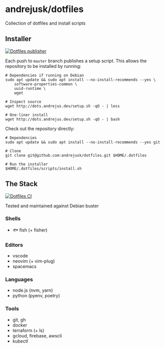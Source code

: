 # andrejusk/dotfiles

Collection of dotfiles and install scripts


## Installer

[![Dotfiles publisher](https://github.com/andrejusk/dotfiles/actions/workflows/publish.yml/badge.svg?branch=master)](https://github.com/andrejusk/dotfiles/actions/workflows/publish.yml)

Each push to `master` branch publishes a setup script.
This allows the repository to be installed by running:

    # Dependencies if running on Debian
    sudo apt update && sudo apt install --no-install-recommends --yes \
        software-properties-common \
        uuid-runtime \
        wget

    # Inspect source
    wget http://dots.andrejus.dev/setup.sh -qO - | less

    # One-liner install
    wget http://dots.andrejus.dev/setup.sh -qO - | bash


Check out the repository directly:

    # Dependencies
    sudo apt update && sudo apt install --no-install-recommends --yes git

    # Clone
    git clone git@github.com:andrejusk/dotfiles.git $HOME/.dotfiles

    # Run the installer
    $HOME/.dotfiles/scripts/install.sh


## The Stack

[![Dotfiles CI](https://github.com/andrejusk/dotfiles/actions/workflows/ci.yml/badge.svg)](https://github.com/andrejusk/dotfiles/actions/workflows/ci.yml)

Tested and maintained against Debian buster

### Shells

- 🐟 fish (+ fisher)

### Editors

- vscode
- neovim (+ vim-plug)
- spacemacs

### Languages

- node.js (nvm, yarn)
- python (pyenv, poetry)

### Tools

- git, gh
- docker
- terraform (+ ls)
- gcloud, firebase, awscli
- kubectl
